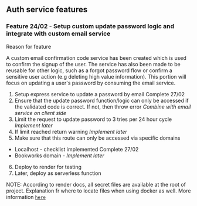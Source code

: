 ## Auth service features 

### Feature 24/02 - Setup custom update password logic and integrate with custom email service
Reason for feature

A custom email confirmation code service has been created which is used to confirm the signup of the user. The service has also been made to be reusable for other logic, such as a forgot password flow or confirm a sensitive user action (e.g deleting high value information). This portion will focus on updating a user's password by consuming the email service. 

1. Setup express service to update a password by email Complete 27/02
2. Ensure that the update password function/logic can only be accessed if the validated code is correct. If not, then throw error *Combine with email service on client side*
3. Limit the request to update password to 3 tries per 24 hour cycle *Implement later*
4. If limit reached return warning *Implement later*
5. Make sure that this route can only be accessed via specific domains 
- Localhost - checklist implemented Complete 27/02
- Bookworks domain - *Implement later*
6. Deploy to render for testing 
7. Later, deploy as serverless function 

NOTE: According to render docs, all secret files are available at the root of project. Explanation fr where to locate files when using docker as well. More information [`here`](https://render.com/docs/configure-environment-variables#secret-and-environment-configuration-files)
